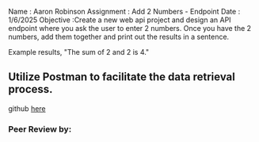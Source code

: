 Name : Aaron Robinson
Assignment : Add 2 Numbers - Endpoint
Date : 1/6/2025
Objective :Create a new web api project and design an API endpoint where you ask the user to enter 2 numbers.  Once you have the 2 numbers, add them together and print out the results in a sentence.

Example results, "The sum of 2 and 2 is 4."

Utilize Postman to facilitate the data retrieval process.
---

github [here](https://github.com/wraithio/ARobinsonMC2Add2Num-EndPnt)

### Peer Review by: